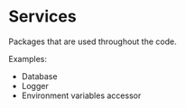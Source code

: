# Services

Packages that are used throughout the code.

Examples:
  - Database
  - Logger
  - Environment variables accessor